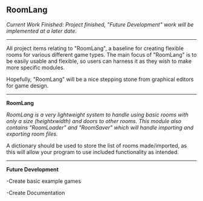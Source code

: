 **RoomLang**
--------------------------------
_Current Work Finished: Project finished, "Future Development" work will be implemented at a later date._

--------------------------------

All project items relating to "RoomLang", a baseline for creating flexible rooms for various different game types. The main focus of "RoomLang" is to be easily usable and flexible, so users can harness it as they wish to make more specific modules.

Hopefully, "RoomLang" will be a nice stepping stone from graphical editors for game design.

--------------------------------
__RoomLang__

_RoomLang is a very lightweight system to handle using basic rooms with only a size (heightxwidth) and doors to other rooms. This module also contains "RoomLoader" and "RoomSaver" which will handle importing and exporting room files._

A dictionary should be used to store the list of rooms made/imported, as this will allow your program to use included functionality as intended.

--------------------------------
__Future Development__

-Create basic example games

-Create Documentation
